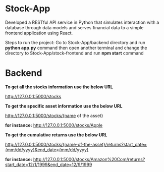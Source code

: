 # Stock-App
Developed a RESTful API service in Python that simulates interaction with a database through data models and serves financial data to a simple frontend application using  React.

Steps to run the project:
Go to Stock-App/backend directory and run **python app.py** command
then open another terminal and change the directory to Stock-App/stock-frontend and run **npm start** command

# Backend

**To get all the stocks information use the below URL**

http://127.0.0.1:5000/stocks

**To get the specific asset information use the below URL**

http://127.0.0.1:5000/stocks/{name of the asset}

**for instance:** http://127.0.0.1:5000/stocks/Apple

**To get the cumulative returns use the below URL**

http://127.0.0.1:5000/stocks/{name-of-the-asset}/returns?start_date={mm/dd/yyyy}&end_date={mm/dd/yyyy}

**for instance:** http://127.0.0.1:5000/stocks/Amazon%20Com/returns?start_date=12/1/1999&end_date=12/9/1999

